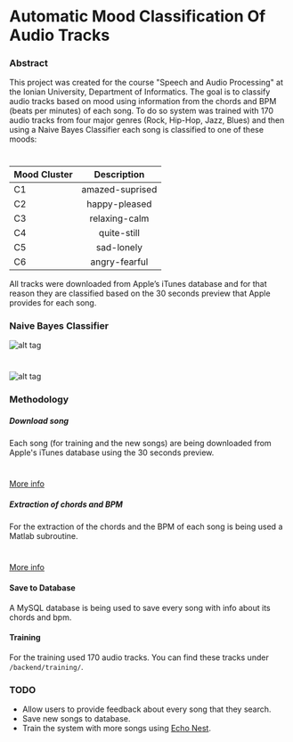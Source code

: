 # Automatic Mood Classification Of Audio Tracks

### Abstract
This project was created for the course "Speech and Audio Processing" at the Ionian University, Department of Informatics. The goal is to classify audio tracks based on mood using information from the chords and BPM (beats per minutes) of each song. To do so system was trained with 170 audio tracks from four major genres (Rock, Hip-Hop, Jazz, Blues) and then using a Naive Bayes Classifier each song is classified to one of these moods:
#
| Mood Cluster       | Description |
| ------------- |:-------------:|
| C1      | amazed-suprised |
| C2      | happy-pleased |
| C3 | relaxing-calm      |
| C4 | quite-still |
| C5 | sad-lonely |
| C6 | angry-fearful |
All tracks were downloaded from Apple’s iTunes database and for that reason they are classified based on the 30 seconds preview that Apple provides for each song.

### Naive Bayes Classifier
![alt tag](https://cloud.githubusercontent.com/assets/5760599/10560326/d5795b70-7510-11e5-8838-a4d555fc03fb.gif)
#
![alt tag](https://cloud.githubusercontent.com/assets/5760599/10560502/54198668-7515-11e5-8f5a-75b7deeff57a.gif)

### Methodology
##### Download song
Each song (for training and the new songs) are being downloaded from Apple's iTunes database using the 30 seconds preview.
#
[More info](https://www.apple.com/itunes/affiliates/resources/documentation/itunes-store-web-service-search-api.html)
##### Extraction of chords and BPM
For the extraction of the chords and the BPM of each song is being used a Matlab subroutine.
#
[More info](http://labrosa.ee.columbia.edu/projects/chords/)
#### Save to Database
A MySQL database is being used to save every song with info about its chords and bpm.
#### Training
For the training used 170 audio tracks. You can find these tracks under ```/backend/training/```.

### TODO
* Allow users to provide feedback about every song that they search.
* Save new songs to database.
* Train the system with more songs using [Echo Nest](http://the.echonest.com).







